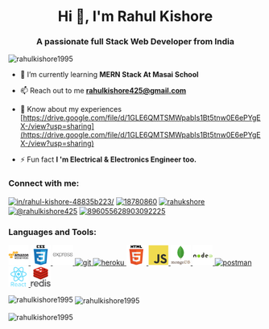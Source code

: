  <h1 align="center">Hi 👋, I'm Rahul Kishore</h1>
<h3 align="center">A passionate full Stack Web Developer from India</h3>

<p align="left"> <img src="https://komarev.com/ghpvc/?username=rahulkishore1995&label=Profile%20views&color=0e75b6&style=flat" alt="rahulkishore1995" /> </p>

- 🌱 I’m currently learning **MERN Stack At Masai School**

- 📫 Reach out to me **rahulkishore425@gmail.com**

- 📄 Know about my experiences [https://drive.google.com/file/d/1GLE6QMTSMWpabIs1Bt5tnw0E6ePYgEX-/view?usp=sharing](https://drive.google.com/file/d/1GLE6QMTSMWpabIs1Bt5tnw0E6ePYgEX-/view?usp=sharing)

- ⚡ Fun fact **I 'm Electrical & Electronics Engineer too.**

<h3 align="left">Connect with me:</h3>
<p align="left">
<a href="https://linkedin.com/in/in/rahul-kishore-48835b223/" target="blank"><img align="center" src="https://raw.githubusercontent.com/rahuldkjain/github-profile-readme-generator/master/src/images/icons/Social/linked-in-alt.svg" alt="in/rahul-kishore-48835b223/" height="30" width="40" /></a>
<a href="https://stackoverflow.com/users/18780860" target="blank"><img align="center" src="https://raw.githubusercontent.com/rahuldkjain/github-profile-readme-generator/master/src/images/icons/Social/stack-overflow.svg" alt="18780860" height="30" width="40" /></a>
<a href="https://instagram.com/rahukshore" target="blank"><img align="center" src="https://raw.githubusercontent.com/rahuldkjain/github-profile-readme-generator/master/src/images/icons/Social/instagram.svg" alt="rahukshore" height="30" width="40" /></a>
<a href="https://medium.com/@rahulkishore425" target="blank"><img align="center" src="https://raw.githubusercontent.com/rahuldkjain/github-profile-readme-generator/master/src/images/icons/Social/medium.svg" alt="@rahulkishore425" height="30" width="40" /></a>
<a href="https://discord.gg/896055628903092225" target="blank"><img align="center" src="https://raw.githubusercontent.com/rahuldkjain/github-profile-readme-generator/master/src/images/icons/Social/discord.svg" alt="896055628903092225" height="30" width="40" /></a>
</p>

<h3 align="left">Languages and Tools:</h3>
<p align="left"> <a href="https://aws.amazon.com" target="_blank" rel="noreferrer"> <img src="https://raw.githubusercontent.com/devicons/devicon/master/icons/amazonwebservices/amazonwebservices-original-wordmark.svg" alt="aws" width="40" height="40"/> </a> <a href="https://www.w3schools.com/css/" target="_blank" rel="noreferrer"> <img src="https://raw.githubusercontent.com/devicons/devicon/master/icons/css3/css3-original-wordmark.svg" alt="css3" width="40" height="40"/> </a> <a href="https://expressjs.com" target="_blank" rel="noreferrer"> <img src="https://raw.githubusercontent.com/devicons/devicon/master/icons/express/express-original-wordmark.svg" alt="express" width="40" height="40"/> </a> <a href="https://git-scm.com/" target="_blank" rel="noreferrer"> <img src="https://www.vectorlogo.zone/logos/git-scm/git-scm-icon.svg" alt="git" width="40" height="40"/> </a> <a href="https://heroku.com" target="_blank" rel="noreferrer"> <img src="https://www.vectorlogo.zone/logos/heroku/heroku-icon.svg" alt="heroku" width="40" height="40"/> </a> <a href="https://www.w3.org/html/" target="_blank" rel="noreferrer"> <img src="https://raw.githubusercontent.com/devicons/devicon/master/icons/html5/html5-original-wordmark.svg" alt="html5" width="40" height="40"/> </a> <a href="https://developer.mozilla.org/en-US/docs/Web/JavaScript" target="_blank" rel="noreferrer"> <img src="https://raw.githubusercontent.com/devicons/devicon/master/icons/javascript/javascript-original.svg" alt="javascript" width="40" height="40"/> </a> <a href="https://www.mongodb.com/" target="_blank" rel="noreferrer"> <img src="https://raw.githubusercontent.com/devicons/devicon/master/icons/mongodb/mongodb-original-wordmark.svg" alt="mongodb" width="40" height="40"/> </a> <a href="https://nodejs.org" target="_blank" rel="noreferrer"> <img src="https://raw.githubusercontent.com/devicons/devicon/master/icons/nodejs/nodejs-original-wordmark.svg" alt="nodejs" width="40" height="40"/> </a> <a href="https://postman.com" target="_blank" rel="noreferrer"> <img src="https://www.vectorlogo.zone/logos/getpostman/getpostman-icon.svg" alt="postman" width="40" height="40"/> </a> <a href="https://reactjs.org/" target="_blank" rel="noreferrer"> <img src="https://raw.githubusercontent.com/devicons/devicon/master/icons/react/react-original-wordmark.svg" alt="react" width="40" height="40"/> </a> <a href="https://redis.io" target="_blank" rel="noreferrer"> <img src="https://raw.githubusercontent.com/devicons/devicon/master/icons/redis/redis-original-wordmark.svg" alt="redis" width="40" height="40"/> </a> </p>

<p><img align="left" src="https://github-readme-stats.vercel.app/api/top-langs?username=rahulkishore1995&show_icons=true&locale=en&layout=compact" alt="rahulkishore1995" /></p>

<p>&nbsp;<img align="center" src="https://github-readme-stats.vercel.app/api?username=rahulkishore1995&show_icons=true&locale=en" alt="rahulkishore1995" /></p>

<p><img align="center" src="https://github-readme-streak-stats.herokuapp.com/?user=rahulkishore1995&" alt="rahulkishore1995" /></p>
